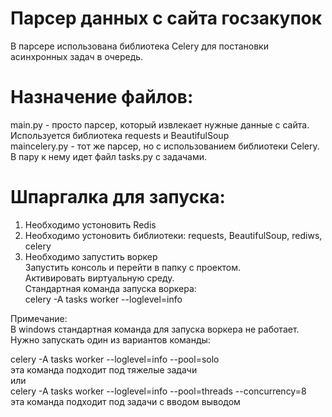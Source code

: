 # Парсер данных с сайта госзакупок
В парсере использована библиотека Celery для постановки асинхронных задач в очередь.

# Назначение файлов:
main.py  - просто парсер, который извлекает нужные данные с сайта. Используется библиотека requests и BeautifulSoup  
maincelery.py    - тот же парсер, но с использованием библиотеки Celery. В пару к нему идет файл tasks.py с задачами.  

# Шпаргалка для запуска:
1. Необходимо устоновить Redis
2. Необходимо устоновить библиотеки: requests, BeautifulSoup, rediws, celery
3. Необходимо запустить воркер  
Запустить консоль и перейти в папку с проектом.  
Активировать виртуальную среду.  
Стандартная команда запуска воркера:  
celery -A tasks worker --loglevel=info  

Примечание:  
В windows стандартная команда для запуска воркера не работает.   
Нужно запускать один из вариантов команды:  

celery -A tasks worker --loglevel=info --pool=solo  
эта команда подходит под тяжелые задачи  
или  
celery -A tasks worker --loglevel=info --pool=threads --concurrency=8  
эта команда подходит под задачи с вводом выводом  
